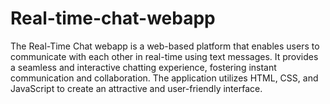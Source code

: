 # Real-time-chat-webapp
The Real-Time Chat webapp is a web-based platform that enables users to communicate with each other in real-time using text messages. It provides a seamless and interactive chatting experience, fostering instant communication and collaboration. The application utilizes HTML, CSS, and JavaScript to create an attractive and user-friendly interface.
